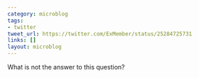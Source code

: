 ```yaml
---
category: microblog
tags:
- twitter
tweet_url: https://twitter.com/ExMember/status/25284725731
links: []
layout: microblog
---
```

What is not the answer to this question?
